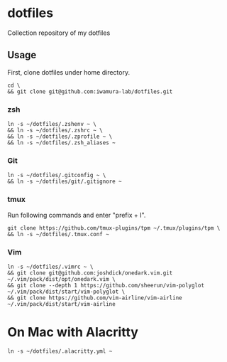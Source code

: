 # dotfiles

Collection repository of my dotfiles

## Usage

First, clone dotfiles under home directory.
```shell
cd \
&& git clone git@github.com:iwamura-lab/dotfiles.git
```

### zsh

```shell
ln -s ~/dotfiles/.zshenv ~ \
&& ln -s ~/dotfiles/.zshrc ~ \
&& ln -s ~/dotfiles/.zprofile ~ \
&& ln -s ~/dotfiles/.zsh_aliases ~
```

### Git

```shell
ln -s ~/dotfiles/.gitconfig ~ \
&& ln -s ~/dotfiles/git/.gitignore ~
```

### tmux

Run following commands and enter "prefix + I".
```shell
git clone https://github.com/tmux-plugins/tpm ~/.tmux/plugins/tpm \
&& ln -s ~/dotfiles/.tmux.conf ~
```

### Vim

```shell
ln -s ~/dotfiles/.vimrc ~ \
&& git clone git@github.com:joshdick/onedark.vim.git ~/.vim/pack/dist/opt/onedark.vim \
&& git clone --depth 1 https://github.com/sheerun/vim-polyglot ~/.vim/pack/dist/start/vim-polyglot \
&& git clone https://github.com/vim-airline/vim-airline ~/.vim/pack/dist/start/vim-airline
```


# On Mac with Alacritty

```shell
ln -s ~/dotfiles/.alacritty.yml ~
```
